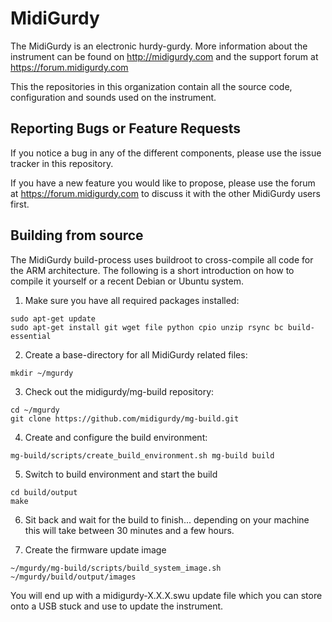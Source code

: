 # MidiGurdy

The MidiGurdy is an electronic hurdy-gurdy. More information about the instrument can be found on
http://midigurdy.com and the support forum at https://forum.midigurdy.com

This the repositories in this organization contain all the source code, configuration and sounds used
on the instrument.

## Reporting Bugs or Feature Requests

If you notice a bug in any of the different components, please use the issue tracker in this repository.

If you have a new feature you would like to propose, please use the forum at
https://forum.midigurdy.com to discuss it with the other MidiGurdy users first.

## Building from source

The MidiGurdy build-process uses buildroot to cross-compile all code for the ARM architecture. The following
is a short introduction on how to compile it yourself or a recent Debian or Ubuntu system.

1. Make sure you have all required packages installed:
 ```
 sudo apt-get update
 sudo apt-get install git wget file python cpio unzip rsync bc build-essential
 ```

2. Create a base-directory for all MidiGurdy related files:
 ```
 mkdir ~/mgurdy
 ```

3. Check out the midigurdy/mg-build repository:
 ```
 cd ~/mgurdy
 git clone https://github.com/midigurdy/mg-build.git
 ```

4. Create and configure the build environment:
 ```
 mg-build/scripts/create_build_environment.sh mg-build build
 ```

5. Switch to build environment and start the build
 ```
 cd build/output
 make
 ```
6. Sit back and wait for the build to finish... depending on your machine this will take between 30 minutes and a few hours.
 
7. Create the firmware update image
 ```
 ~/mgurdy/mg-build/scripts/build_system_image.sh ~/mgurdy/build/output/images
 ```
You will end up with a midigurdy-X.X.X.swu update file which you can store onto a USB stuck and use to update the instrument.
